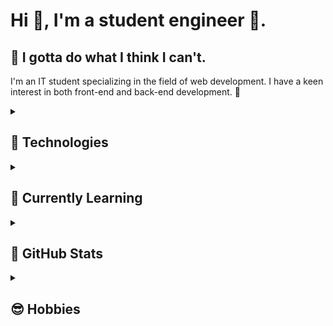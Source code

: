 # Hi 👋, I'm a student engineer 🔰. 

## 🫡 I gotta do what I think I can't.

I'm an IT student specializing in the field of web development. I have a keen interest in both front-end and back-end development. 🚀

<details>
<summary><h2>🥰 Technologies</h2></summary>
  
### 🎨 Frontend Skills
[![Front End](https://skillicons.dev/icons?i=html,css,sass,tailwind,js,ts,react,nextjs,astro,threejs,apollo)](https://skillicons.dev)

### 🖥️ Backend Skills
[![Back End](https://skillicons.dev/icons?i=rails,go,graphql,firebase,supabase)](https://skillicons.dev)

### 🛠️ Tools & Services
[![Tools](https://skillicons.dev/icons?i=idea,github,docker,figma,ai,ps,md)](https://skillicons.dev)

</details>
<details>
<summary><h2>🤩 Currently Learning</h2></summary>

### Navigating the Intricacies of the Web 🕸️

My fascination lies heavily in the intricate workings of the web. From front-end to back-end, each aspect of web development presents a unique challenge and opportunity for learning. With emerging Web 3.0 technologies and the constant evolution of programming languages, my interests remain anchored in exploring the limitless potential of the digital web space..<br />

- 🎓 My main focus currently is on [Next.js](https://nextjs.org/) and [Go](https://golang.org/).
- 🕸️ I'm also exploring the domain of Web 3.0.
- 🤝 Gaining more experience in team development.
- ☁️ Curious about cloud services and interested in exploring web applications development using AI services provided by [Azure](https://azure.microsoft.com/).
  
</details>
<details>
<summary><h2>🧐 GitHub Stats</h2></summary>

<p align="center"> 
  <img alt="Top Langs" height="200px" src="https://github-readme-stats.vercel.app/api/top-langs/?username=R1013-T&layout=compact&show_icons=true&theme=transparent&hide_border=true&title_color=d7e6ef&text_color=407e87&langs_count=10" />
  <img alt="github stats" height="200px" src="https://github-readme-stats.vercel.app/api?username=R1013-T&theme=transparent&show_icons=true&custom_title=GitHub&nbsp;Stats&hide_border=true&title_color=d7e6ef&text_color=407e87&text_bold=false&include_all_commits=true&ring_color=236feb&icon_color=0679c2" />
</p>

</details>

<details>
<summary><h2>😎 Hobbies</h2></summary>
### Valuing Private Time as a Gateway for Learning 📚

I believe that our hobbies and how we spend our private time can significantly contribute to our learning journey. The experiences I gain from travelling or the perspectives I acquire from a good read often provide invaluable insights that enhance my understanding and approach to development.

- 🌍 I love travelling and exploring new places. Each journey brings me new perspectives and experiences.
- 🛍️ Shopping is another hobby I enjoy, as it allows me to stay updated with the latest trends and technology.
- 📚 I'm fond of reading books. However, they seem to double as a sleeping aid, as I often find myself drifting off mid-chapter!
- 🏂 When it's winter, you can often find me snowboarding. The thrill and excitement of this sport keep me looking forward to every winter season.

</details>

